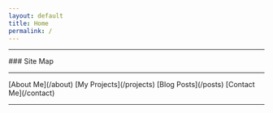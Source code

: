 ```yaml
---
layout: default
title: Home
permalink: /
---
```


<hr/>
### Site Map
<hr/>
[About Me](/about)
[My Projects](/projects)
[Blog Posts](/posts)
[Contact Me](/contact)

<hr/>

